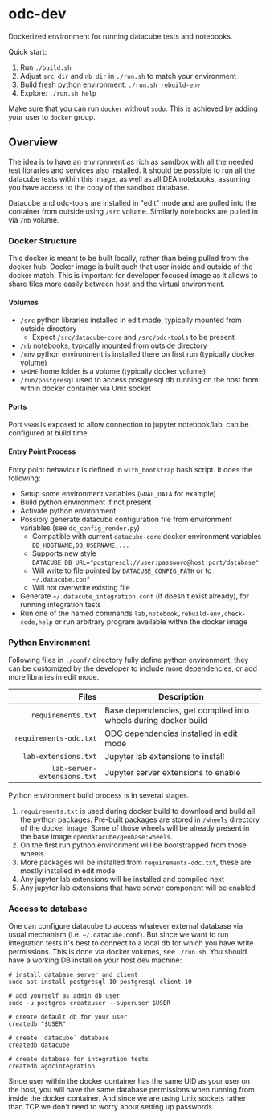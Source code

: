 odc-dev
=======

Dockerized environment for running datacube tests and notebooks.

Quick start:

1. Run `./build.sh`
2. Adjust `src_dir` and `nb_dir` in `./run.sh` to match your environment
3. Build fresh python environment: `./run.sh rebuild-env`
4. Explore: `./run.sh help`

Make sure that you can run `docker` without `sudo`. This is achieved by
adding your user to `docker` group.

Overview
--------

The idea is to have an environment as rich as sandbox with all the needed test libraries and services also installed. It should be possible to run all the datacube tests within this image, as well as all DEA notebooks, assuming you have access to the copy of the sandbox database.

Datacube and odc-tools are installed in "edit" mode and are pulled into the container from outside using `/src` volume. Similarly notebooks are pulled in via `/nb` volume.

### Docker Structure

This docker is meant to be built locally, rather than being pulled from the docker hub. Docker image is built such that user inside and outside of the docker match. This is important for developer focused image as it allows to share files more easily between host and the virtual environment.

#### Volumes

- `/src` python libraries installed in edit mode, typically mounted from outside directory
  - Expect `/src/datacube-core` and `/src/odc-tools` to be present
- `/nb` notebooks, typically mounted from outside directory
- `/env` python environment is installed there on first run (typically docker volume)
- `$HOME` home folder is a volume (typically docker volume)
- `/run/postgresql` used to access postgresql db running on the host from within docker container via Unix socket

#### Ports

Port `9988` is exposed to allow connection to jupyter notebook/lab, can be configured at build time.

#### Entry Point Process

Entry point behaviour is defined in `with_bootstrap` bash script. It does the following:

- Setup some environment variables (`GDAL_DATA` for example)
- Build python environment if not present
- Activate python environment
- Possibly generate datacube configuration file from environment variables (see `dc_config_render.py`)
  - Compatible with current `datacube-core` docker environment variables `DB_HOSTNAME,DB_USERNAME,...`
  - Supports new style `DATACUBE_DB_URL="postgresql://user:password@host:port/database"`
  - Will write to file pointed by `DATACUBE_CONFIG_PATH` or to `~/.datacube.conf`
  - Will not overwrite existing file
- Generate `~/.datacube_integration.conf` (if doesn't exist already), for running integration tests
- Run one of the named commands `lab,notebook,rebuild-env,check-code,help` or run arbitrary program available within the docker image


### Python Environment

Following files in `./conf/` directory fully define python environment, they can be customized by the developer to include more dependencies, or add more libraries in edit mode.


| Files                        | Description                                                     |
| ----------------------------:|-----------------------------------------------------------------|
| `requirements.txt`           | Base dependencies, get compiled into wheels during docker build |
| `requirements-odc.txt`       | ODC dependencies installed in edit mode                         |
| `lab-extensions.txt`         | Jupyter lab extensions to install                               |
| `lab-server-extensions.txt`  | Jupyter server extensions to enable                             |

Python environment build process is in several stages.

1. `requirements.txt` is used during docker build to download and build all the python packages. Pre-built packages are stored in `/wheels` directory of the docker image. Some of those wheels will be already present in the base image `opendatacube/geobase:wheels`.
2. On the first run python environment will be bootstrapped from those wheels
3. More packages will be installed from `requirements-odc.txt`, these are mostly installed in edit mode
4. Any jupyter lab extensions will be installed and compiled next
5. Any jupyter lab extensions that have server component will be enabled


### Access to database

One can configure datacube to access whatever external database via usual mechanism (i.e. `~/.datacube.conf`). But since we want to run integration tests it's best to connect to a local db for which you have write permissions. This is done via docker volumes, see `./run.sh`. You should have a working DB install on your host dev machine:

```
# install database server and client
sudo apt install postgresql-10 postgresql-client-10

# add yourself as admin db user
sudo -u postgres createuser --superuser $USER

# create default db for your user
createdb "$USER"

# create `datacube` database
createdb datacube

# create database for integration tests
createdb agdcintegration
```

Since user within the docker container has the same UID as your user on the host, you will have the same database permissions when running from inside the docker container. And since we are using Unix sockets rather than TCP we don't need to worry about setting up passwords.
